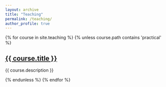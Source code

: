 ```yaml
---
layout: archive
title: "Teaching"
permalink: /teaching/
author_profile: true
---
```


<!-- {% for course in site.teaching %}
  {% if course.path contains '/index.md' and course.url != page.url %}
    <h2><a href="{{ course.url | relative_url }}">{{ course.title }}</a></h2>
    <p>{{ course.description }}</p>
  {% endif %}
{% endfor %} -->

{% for course in site.teaching %}
  {% unless course.path contains 'practical' %}
    <h2><a href="{{ course.url | relative_url }}">{{ course.title }}</a></h2>
    <p>{{ course.description }}</p>
  {% endunless %}
{% endfor %}